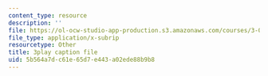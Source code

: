 ```yaml
---
content_type: resource
description: ''
file: https://ol-ocw-studio-app-production.s3.amazonaws.com/courses/3-091sc-introduction-to-solid-state-chemistry-fall-2010/5b564a7dc61e65d7e443a02ede88b9b8_zOOQALT2uu8.srt
file_type: application/x-subrip
resourcetype: Other
title: 3play caption file
uid: 5b564a7d-c61e-65d7-e443-a02ede88b9b8
---
```

